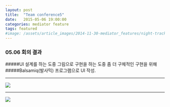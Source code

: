 ```yaml
---
layout: post
title:  "Team conference5"
date:   2015-05-06 19:00:00
categories: mediator feature
tags: featured
#image: /assets/article_images/2014-11-30-mediator_features/night-track.JPG
---
```


### 05.06 회의 결과

#####UI 설계를 하는 도중 그림으로 구현을 하는 도중 좀 더 구체적인 구현을 위해
#####Balsamiq(발사믹) 프로그램으로 UI 작성.

- - -

<img src="https://cloud.githubusercontent.com/assets/11438919/7496900/224e1fca-f452-11e4-81f7-04ad0f9b0476.png">

- - -

<img src="https://cloud.githubusercontent.com/assets/11438919/7496901/2274727e-f452-11e4-898e-2f4672c61551.png">